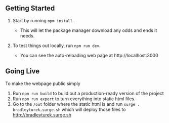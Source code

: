 ## Getting Started
1. Start by running `npm install`. 

    * This will let the package manager download any odds and ends it needs.
2. To test things out locally, run `npm run dev`.
    * You can see the auto-reloading web page at http://localhost:3000


## Going Live
To make the webpage public simply
1. Run `npm run build` to build out a production-ready version of the project
2. Run `npm run export` to turn everything into static html files.
3. Go to the `/out` folder where the static html is and run `surge . bradleyturek.surge.sh` which will deploy those files to http://bradleyturek.surge.sh